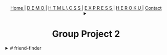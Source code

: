 
<div align="center">
  <span> <a href="#top"> Home </a> </span> | 
  <span> <a href="#intro"> D E M O </a> </span> | 
  <span> <a href="#htss"> H T M L \ C S S </a> </span> | 
  <span> <a href="#express"> E X P R E S S </a> </span> | 
  <span> <a href="#heroku"> H E R O K U </a> </span> | 
  <span> <a href="mailto:jason@rogueathletic.com" target="_blank"> Contact </a> </span>
</div>



<details align="center"><summary align="center"><h1>Group Project 2</h1></summary>
  <span><h2>UCSD</h2></span><span><h3>UCSD Full Stack Web Dev Assignment group project 2</h3></span>



<details align="center"><summary align="center"> D E M O </summary><a href="https://www.youtube.com/watch?v=JHurCXqH6KI">
<img src="https://i.imgur.com/cS1UuUW.png" width="80%">
</a></details>

<details align="center"><summary align="center"> S E R V E R . J S </summary><p>The server configuration</p> </details>

<details align="center"><summary align="center"> E X P R E S S . J S </summary>content</details>

<details align="center"><summary align="center"> H E R O K U </summary>content</details>

<details align="center"><summary align="center"> C O N T A C T </summary>  <span> <a href="mailto:jason@rogueathletic.com" target="_blank"> Contact </a> </span></details>
</details>


<details><summary>
# friend-finder</summary>
# ucsd-group-project-2
ucsd full stack web group project #2 utilizing, api, handlebars and MySQL

</details>
